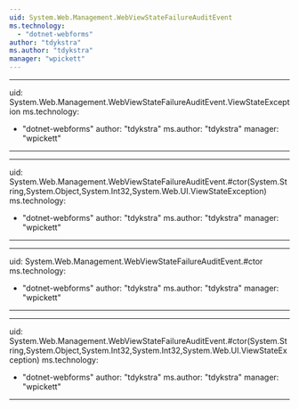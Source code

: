 ```yaml
---
uid: System.Web.Management.WebViewStateFailureAuditEvent
ms.technology: 
  - "dotnet-webforms"
author: "tdykstra"
ms.author: "tdykstra"
manager: "wpickett"
---
```


---
uid: System.Web.Management.WebViewStateFailureAuditEvent.ViewStateException
ms.technology: 
  - "dotnet-webforms"
author: "tdykstra"
ms.author: "tdykstra"
manager: "wpickett"
---

---
uid: System.Web.Management.WebViewStateFailureAuditEvent.#ctor(System.String,System.Object,System.Int32,System.Web.UI.ViewStateException)
ms.technology: 
  - "dotnet-webforms"
author: "tdykstra"
ms.author: "tdykstra"
manager: "wpickett"
---

---
uid: System.Web.Management.WebViewStateFailureAuditEvent.#ctor
ms.technology: 
  - "dotnet-webforms"
author: "tdykstra"
ms.author: "tdykstra"
manager: "wpickett"
---

---
uid: System.Web.Management.WebViewStateFailureAuditEvent.#ctor(System.String,System.Object,System.Int32,System.Int32,System.Web.UI.ViewStateException)
ms.technology: 
  - "dotnet-webforms"
author: "tdykstra"
ms.author: "tdykstra"
manager: "wpickett"
---
